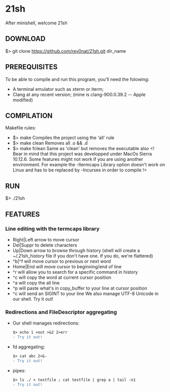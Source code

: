 # 21sh
  After minishell, welcome 21sh

## DOWNLOAD
  $> git clone https://github.com/rev0nat/21sh.git dir_name
 
## PREREQUISITES
  To be able to compile and run this program, you'll need the folowing:
  - A terminal emulator such as xterm or iterm;
  - Clang at any recent version; (mine is clang-900.0.39.2 -- Apple modified)

## COMPILATION
  Makefile rules:
  - $> make
      Compiles the project using the 'all' rule
  - $> make clean
      Removes all .o && .d
  - $> make fclean
      Same as 'clean' but removes the executable also
  <! Bear in mind that this project was developped under MacOs Sierra 10.12.6.
  Some features might not work if you are using another environment.
  For example the -ltermcaps Library option doesn't work on Linux and has to be replaced by -lncurses in order to compile !>
  
## RUN
  $> ./21sh
  
## FEATURES
### Line editing with the termcaps library
  - Right|Left arrow to move cursor
  - Del|Suppr to delete characters
  - Up|Down arrow to browse through history (shell will create a ~/.21sh_history file if you don't have one. If you do, we're flattered)
  - ^b|^f will move cursor to previous or next word
  - Home|End will move cursor to beginning/end of line
  - ^r will allow you to search for a specific command in history
  - ^c will copy the word at current cursor position
  - ^a will copy the all line
  - ^p will paste what's in copy_buffer to your line at cursor position
  - ^c will send an SIGINT to your line
  We also manage UTF-8 Unicode in our shell. Try it out!
### Redirections and FileDescriptor aggregating
  - Our shell manages redirections:
    ```diff
    $> echo 1 >out >&2 2>err
    - Try it out!
    ```
  - fd aggregating:
    ```diff
    $> cat abc 2<&-
    - Try it out!
    ```
  - pipes:
    ```diff
    $> ls ./ > testfile ; cat testfile | grep a | tail -n1
    - Try it out!
    ```
